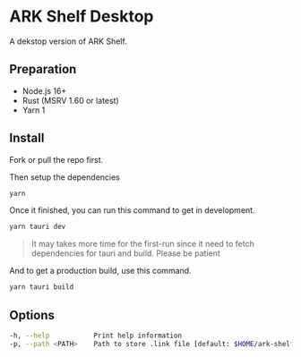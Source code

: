 # ARK Shelf Desktop

A dekstop version of ARK Shelf.

## Preparation

- Node.js 16+
- Rust (MSRV 1.60 or latest)
- Yarn 1

## Install

Fork or pull the repo first.

Then setup the dependencies

```bash
yarn
```

Once it finished, you can run this command to get in development.

```bash
yarn tauri dev
```

> It may takes more time for the first-run since it need to fetch dependencies for tauri and build. Please be patient

And to get a production build, use this command.

```bash
yarn tauri build
```

## Options

```bash
-h, --help           Print help information
-p, --path <PATH>    Path to store .link file [default: $HOME/ark-shelf]
```

